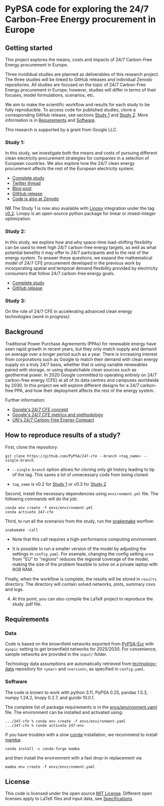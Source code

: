 <!--
SPDX-FileCopyrightText: 2023 Iegor Riepin, Tom Brown

SPDX-License-Identifier: CC0-1.0
-->

# PyPSA code for exploring the 24/7 Carbon-Free Energy procurement in Europe

## Getting started

This project explores the means, costs and impacts of 24/7 Carbon-Free Energy procurement in Europe.

Three invididual studies are planned as deliverables of this research project. The three studies will be linked to GitHub releases and individual Zenodo repositories. All studies are focused on the topic of 24/7 Carbon-Free Energy procurement in Europe; however, studies will differ in terms of their focuses, model formulations, scenarios, etc.

We aim to make the scientific workflow and results for each study to be fully reproducible. To access code for published studies, clone a corresponding GitHub release, see sections [Study 1](#study-1) and [Study 2](#study-2). More information is in [Requirements](#requirements) and [Software](#software).

This research is supported by a grant from Google LLC.

### Study 1:

In this study, we investigate both the means and costs of pursuing different clean electricity procurement strategies for companies in a selection of European countries. We also explore how the 24/7 clean energy procurement affects the rest of the European electricity system.

- [Complete study](https://zenodo.org/record/7180097)
- [Twitter thread](https://twitter.com/nworbmot/status/1579810935702982656)
- [Blog post](https://blog.google/around-the-globe/google-europe/how-carbon-free-energy-around-the-clock-can-work/)
- [GitHub release](https://github.com/PyPSA/247-cfe/tree/v0.1)
- [Code is also at Zenodo](https://zenodo.org/record/7181236)

NB The Study 1 is now also available with [Linopy](https://github.com/pypsa/linopy) integration under the tag [v0.2](https://github.com/PyPSA/247-cfe/releases/tag/v0.2). Linopy is an open-source python package for linear or mixed-integer optimization.

### Study 2:

In this study, we explore how and why space-time load-shifting flexibility can be used to meet high 24/7 carbon-free energy targets, as well as what potential benefits it may offer to 24/7 participants and to the rest of the energy system. To answer these questions, we expand the mathematical model of 24/7 CFE procurement developed in the previous work by incorporating spatial and temporal demand flexibility provided by electricity consumers that follow 24/7 carbon-free energy goals.

- [Complete study](https://zenodo.org/record/8185850)
- [GitHub release](https://github.com/PyPSA/247-cfe/tree/v0.3)

### Study 3:

On the role of 24/7 CFE in accelerating advanced clean energy technologies
*(work in progress).*

## Background

Traditional Power Purchase Agreements (PPAs) for renewable
energy have seen rapid growth in recent years, but they only match
supply and demand on average over a longer period such as a
year. There is increasing interest from corporations such as Google to
match their demand with clean energy supply on a truly 24/7 basis,
whether that is using variable renewables paired with storage, or
using dispatchable clean sources such as geothermal power. In 2020
Google committed to operating entirely on 24/7 carbon-free energy
(CFE) at all of its data centres and campuses worldwide by 2030.  In
this project we will explore different designs for a 24/7 carbon-free
PPA, and how their deployment affects the rest of the energy system.

Further information:

- [Google's 24/7 CFE concept](https://www.gstatic.com/gumdrop/sustainability/247-carbon-free-energy.pdf)
- [Google's 24/7 CFE metrics and methodology](https://www.gstatic.com/gumdrop/sustainability/24x7-carbon-free-energy-methodologies-metrics.pdf)
- [UN's 24/7 Carbon-free Energy Compact](https://www.un.org/en/energy-compacts/page/compact-247-carbon-free-energy)


## How to reproduce results of a study?

First, clone the repository:

```
git clone https://github.com/PyPSA/247-cfe --branch <tag_name> --single-branch
```
- `--single-branch` option allows for cloning only git history leading to tip of the tag. This saves a lot of unnecessary code from being cloned.

- `tag_name` is v0.2 for [Study 1](#study-1) or v0.3 for [Study 2](#study-2)

Second, install the necessary dependencies using `environment.yml` file. The following commands will do the job:

```
conda env create -f envs/environment.yml
conda activate 247-cfe
```
Third, to run all the scenarios from the study, run the [snakemake](https://snakemake.readthedocs.io/en/stable/) worflow:

```
snakemake -call
```

- Note that this call requires a high-performance computing environment.

- It is possible to run a smaller version of the model by adjusting the settings in `config.yaml`. For example, changing the config setting `area` from "EU" to "regions" reduces the regional coverage of the model, making the size of the problem feasible to solve on a private laptop with 8GB RAM.

Finally, when the workflow is complete, the results will be stored in `results` directory. The directory will contain solved networks, plots, summary csvs and logs.

4. At this point, you can also compile the LaTeX project to reproduce the study .pdf file.


## Requirements
### Data

Code is based on the brownfield networks exported from [PyPSA-Eur](https://github.com/PyPSA/pypsa-eur-sec) with `myopic` setting to get brownfield networks for 2025/2030. For convenience, sample networks are provided in the `input/` folder.

Technology data assumptions are automatically retrieved from [technology-data](https://github.com/PyPSA/technology-data) repository for `<year>` and `<version>`, as specified in `config.yaml`.


### Software

The code is known to work with python 3.11, PyPSA 0.25, pandas 1.5.3, numpy 1.24.2, linopy 0.2.7, and gurobi 10.0.1.

The complete list of package requirements is in the [envs/environment.yaml](envs/environment.yaml) file. The environment can be installed and activated using:

```
.../247-cfe % conda env create -f envs/environment.yaml
.../247-cfe % conda activate 247-env
```

If you have troubles with a slow [conda](https://docs.conda.io/en/latest/) installation, we recommend to install [mamba](https://mamba.readthedocs.io/en/latest/):

```
conda install -c conda-forge mamba
```

and then install the environment with a fast drop-in replacement via

```
mamba env create -f envs/environment.yaml
```

## License

This code is licensed under the open source [MIT License](LICENSES/MIT.txt).
Different open licenses apply to LaTeX files and input data, see [Specifications](.reuse/dep5).

